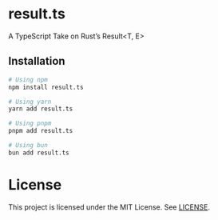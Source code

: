 # result.ts

A TypeScript Take on Rust’s Result&lt;T, E>

## Installation

```bash
# Using npm
npm install result.ts

# Using yarn
yarn add result.ts

# Using pnpm
pnpm add result.ts

# Using bun
bun add result.ts
```

# License

This project is licensed under the MIT License. See [LICENSE](LICENSE).
